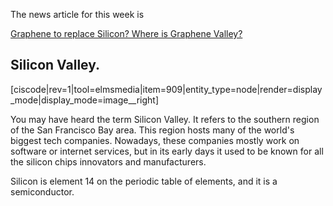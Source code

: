 The news article for this week is

<a href="http://wallstreetpit.com/113644-new-graphene-transistors-super-fast-computers/" target="_blank">Graphene to replace Silicon? Where is Graphene Valley?</a>

 
## Silicon Valley.

[ciscode|rev=1|tool=elmsmedia|item=909|entity_type=node|render=display_mode|display_mode=image__right]

You may have heard the term Silicon Valley. It refers to the southern region of the San Francisco Bay area. This region hosts many of the world's biggest tech companies. Nowadays, these companies mostly work on software or internet services, but in its early days it used to be known for all the silicon chips innovators and manufacturers.

Silicon is element 14 on the periodic table of elements, and it is a semiconductor.